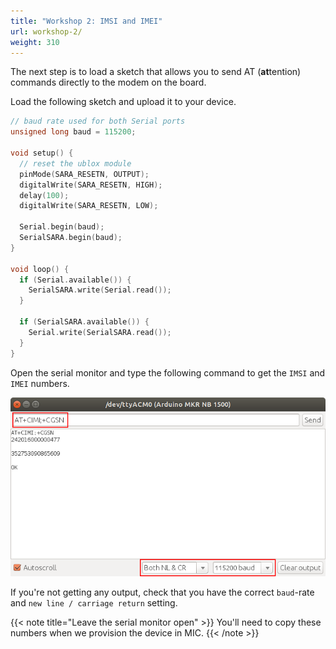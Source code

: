 ```yaml
---
title: "Workshop 2: IMSI and IMEI"
url: workshop-2/
weight: 310
---
```


The next step is to load a sketch that allows you to send AT (**at**tention) commands directly to the modem on the board.

Load the following sketch and upload it to your device.

```cpp
// baud rate used for both Serial ports
unsigned long baud = 115200;

void setup() {
  // reset the ublox module
  pinMode(SARA_RESETN, OUTPUT);
  digitalWrite(SARA_RESETN, HIGH);
  delay(100);
  digitalWrite(SARA_RESETN, LOW);

  Serial.begin(baud);
  SerialSARA.begin(baud);
}

void loop() {
  if (Serial.available()) {
    SerialSARA.write(Serial.read());
  }

  if (SerialSARA.available()) {
    Serial.write(SerialSARA.read());
  }
}
```

Open the serial monitor and type the following command to get the `IMSI` and `IMEI` numbers.

![AT commands to get IMSI and IMEI](/images/arduino-mkr-nb-1500-08-at-serial.png "AT commands to get IMSI and IMEI")

If you're not getting any output, check that you have the correct `baud`-rate and `new line / carriage return` setting.

{{< note title="Leave the serial monitor open" >}}
You'll need to copy these numbers when we provision the device in MIC.
{{< /note >}}
